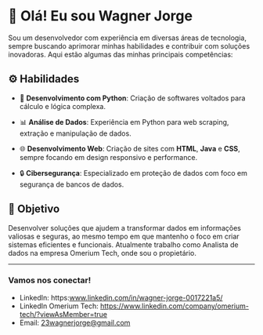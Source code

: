 # 👋 Olá! Eu sou Wagner Jorge

Sou um desenvolvedor com experiência em diversas áreas de tecnologia, sempre buscando aprimorar minhas habilidades e contribuir com soluções inovadoras. Aqui estão algumas das minhas principais competências:

## ⚙️ Habilidades

- 🐍 **Desenvolvimento com Python**: Criação de softwares voltados para cálculo e lógica complexa.
  
- 📊 **Análise de Dados**: Experiência em Python para web scraping, extração e manipulação de dados.
  
- 🌐 **Desenvolvimento Web**: Criação de sites com **HTML**, **Java** e **CSS**, sempre focando em design responsivo e performance.
  
- 🔒 **Cibersegurança**: Especializado em proteção de dados com foco em segurança de bancos de dados.

## 🎯 Objetivo

Desenvolver soluções que ajudem a transformar dados em informações valiosas e seguras, ao mesmo tempo em que mantenho o foco em criar sistemas eficientes e funcionais.
Atualmente trabalho como Analista de dados na empresa Omerium Tech, onde sou o propietário.

---

### Vamos nos conectar! 

- LinkedIn:   https:www.linkedin.com/in/wagner-jorge-0017221a5/
- LinkedIn Omerium Tech:  https://www.linkedin.com/company/omerium-tech/?viewAsMember=true
- Email: 23wagnerjorge@gmail.com


